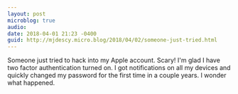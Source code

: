 ```yaml
---
layout: post
microblog: true
audio: 
date: 2018-04-01 21:23 -0400
guid: http://mjdescy.micro.blog/2018/04/02/someone-just-tried.html
---
```

Someone just tried to hack into my Apple account. Scary! I'm glad I have two factor authentication turned on. I got notifications on all my devices and quickly changed my password for the first time in a couple years. I wonder what happened.

